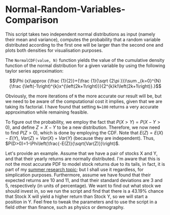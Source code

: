 # Normal-Random-Variables-Comparison
This script takes two independent normal distributions as input (namely their mean and variance), computes the probability that a random variable distributed according to the first one will be larger than the second one and plots both densities for visualisation purposes.

The `NormalCDF(value, N)` function yields the value of the cumulative density function of the normal distribution for a given variable by using the following taylor series approximation:

$$\Phi (x)\approx {\frac {1}{2}}+{\frac {1}{\sqrt {2\pi }}}\sum _{k=0}^{N}{\frac {\left(-1\right)^{k}x^{\left(2k+1\right)}}{2^{k}k!\left(2k+1\right)}.}$$

Obviously, the more iterations of `N` the more accurate our result will be, but we need to be aware of the computational cost it implies, given that we are taking its factorial. I have found that setting `N=100` returns a very accurate approximation while remaining feasible.

To figure out the probability, we employ the fact that $P(X>Y)=P(X-Y>0)$, and define $Z=X-Y$ to be a new distribution. Therefore, we now need to find $P(Z>0)$, which is done by employing the CDF.
Note that $E(Z)=E(X)-E(Y)$, $Var(Z)=Var(X)+Var(Y)$ (because they are independent). Thus, $P(D>0)=1-\Phi\left(\frac{-E(Z)}{\sqrt{Var(Z)}}\right)$.

Let's provide an example. Assume that we have a pair of stocks X and Y, and that their yearly returns are normally distributed. I'm aware that this is not the most accurate PDF to model stock returns due to its tails, in fact, it is part of my [summer research topic](https://github.com/lluissalvat/Research-Reading-List); but I shall use it regardless, for simplication purposes.
Furthermore, assume we have found that their expected returns are 10 and 11, and that their standard deviations are 3 and 5, respectively (in units of percentage). We want to find out what stock we should invest in, so we run the script and find that there is a 43.19% chance that Stock X will yield a higher return than Stock Y, so we will start a position in Y. Feel free to tweak the parameters and to use the script in a field other than finance, such as physics or demography.

